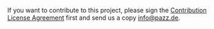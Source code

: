 If you want to contribute to this project, please sign the [Contribution License Agreement](./CLA.md) first and send us a copy info@pazz.de.
